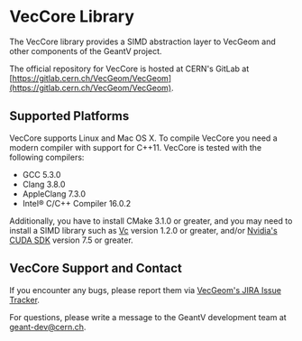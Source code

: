 VecCore Library
===============

The VecCore library provides a SIMD abstraction layer to VecGeom and other
components of the GeantV project.

The official repository for VecCore is hosted at CERN's GitLab at
[https://gitlab.cern.ch/VecGeom/VecGeom](https://gitlab.cern.ch/VecGeom/VecGeom).

Supported Platforms
-------------------

VecCore supports Linux and Mac OS X. To compile VecCore you need a modern
compiler with support for C++11. VecCore is tested with the following compilers:

- GCC 5.3.0
- Clang 3.8.0
- AppleClang 7.3.0
- Intel® C/C++ Compiler 16.0.2

Additionally, you have to install CMake 3.1.0 or greater, and you may need to
install a SIMD library such as [Vc](https://github.com/VcDevel/Vc) version 1.2.0
or greater, and/or [Nvidia's CUDA SDK](http://developer.nvidia.com/cuda) version
7.5 or greater.

VecCore Support and Contact
---------------------------

If you encounter any bugs, please report them via
[VecGeom's JIRA Issue Tracker](https://its.cern.ch/jira/browse/VECGEOM).

For questions, please write a message to the GeantV development team at
<geant-dev@cern.ch>.

